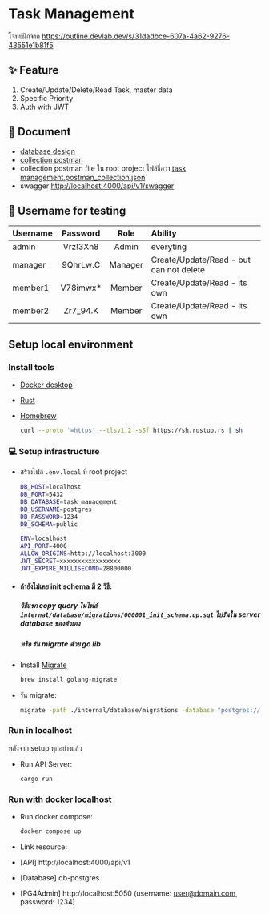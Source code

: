 # Task Management

โจทย์ฝึกจาก https://outline.devlab.dev/s/31dadbce-607a-4a62-9276-43551e1b81f5

## :sparkles: Feature
1. Create/Update/Delete/Read Task, master data
2. Specific Priority
3. Auth with JWT

## :notebook: Document
- [database design](https://dbdiagram.io/d/Task-Management-67078fc497a66db9a3831449)
- [collection postman](https://documenter.getpostman.com/view/6440353/2sAXxV6W24)
- collection postman file ใน root project ไฟล์ชื่อว่า [task management.postman_collection.json](https://gitlab.devlab.dev/xsifi/learing/backend/task_phatthakarn_jir/-/blob/main/task%20management-%20local%20auth.postman_collection.json)
- swagger [http://localhost:4000/api/v1/swagger](http://localhost:4000/api/v1/swagger)
## :boy: Username for testing
| Username| Password | Role | Ability |
| :---------------- | :------: | :----: | :---- |
| admin        |   Vrz!3Xn8   | Admin | everyting |
| manager           |   9QhrLw.C   | Manager | Create/Update/Read - but can not delete |
| member1    |  V78imwx*   | Member | Create/Update/Read - its own |
| member2 |  Zr7_94.K   | Member | Create/Update/Read - its own |

## Setup local environment

### Install tools

- [Docker desktop](https://www.docker.com/products/docker-desktop)
- [Rust](https://www.rust-lang.org)
- [Homebrew](https://brew.sh/)

    ```bash
    curl --proto '=https' --tlsv1.2 -sSf https://sh.rustup.rs | sh
    ```
### :computer: Setup infrastructure

- สร้างไฟล์ `.env.local` ที่ root project

    ``` bash
    DB_HOST=localhost
    DB_PORT=5432
    DB_DATABASE=task_management
    DB_USERNAME=postgres
    DB_PASSWORD=1234
    DB_SCHEMA=public
    
    ENV=localhost
    API_PORT=4000
    ALLOW_ORIGINS=http://localhost:3000
    JWT_SECRET=xxxxxxxxxxxxxxxxx
    JWT_EXPIRE_MILLISECOND=28800000
    ```

- #### ถ้ายังไม่เคย init schema มี 2 วิธี:
  ##### วิธีแรก copy query ในไฟล์ `internal/database/migrations/000001_init_schema.up.sql` ไปรันใน server database ของตัวเอง
  ##### หรือ รัน migrate ด้วย go lib
- Install [Migrate](https://github.com/golang-migrate/migrate/tree/master/cmd/migrate)

    ```bash
    brew install golang-migrate
    ```
- รัน migrate:

    ```bash
    migrate -path ./internal/database/migrations -database "postgres://${DB_USERNAME}:${DB_PASSWORD}@${DB_HOST}:${DB_PORT}/${DB_DATABASE}?sslmode=disable&search_path=${DB_SCHEMA}" up
    ```
### Run in localhost
หลังจาก setup ทุกอย่างแล้ว
- Run API Server:

    ```bash
    cargo run
    ```

### Run with docker localhost
- Run docker compose:

    ```bash
    docker compose up
    ```
- Link resource:
- [API] http://localhost:4000/api/v1
- [Database] db-postgres
- [PG4Admin] http://localhost:5050 (username: user@domain.com, password: 1234)